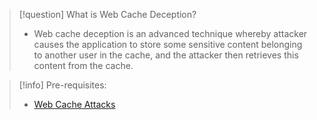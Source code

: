 >[!question] What is Web Cache Deception?
>-  Web cache deception is an advanced technique whereby attacker causes the application to store some sensitive content belonging to another user in the cache, and the attacker then retrieves this content from the cache.

>[!info] Pre-requisites:
>- [Web Cache Attacks](Web%20Cache%20Attacks.md)